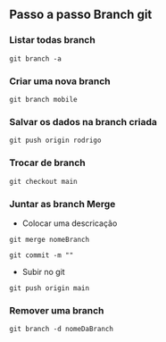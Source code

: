 ## Passo a passo Branch git
### Listar todas branch
```
git branch -a
```
### Criar uma nova branch
```
git branch mobile
```

### Salvar os dados na branch criada
```
git push origin rodrigo
```

### Trocar de branch
```
git checkout main
```

### Juntar as branch Merge
* Colocar uma descricação

```
git merge nomeBranch
```

```
git commit -m ""
```

* Subir no git
```
git push origin main
```

### Remover uma branch
```
git branch -d nomeDaBranch
```